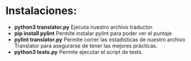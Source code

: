# Instalaciones:

* **python3 translator.py** Ejecuta nuestro archivo traductor.
* **pip install pylint** Permite instalar pylint para poder ver el puntaje
* **pylint translator.py** Permite correr las estadisticas de nuestro archivo Translator para asegurarse de tener las mejores prácticas.
* **python3 tests.py** Permite ejecutar el script de tests.